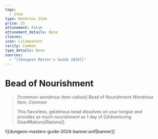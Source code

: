 ```yaml
---
tags:
  - Item
type: Wondrous Item
price: 25
attunement: False
attunement_details: None
classes:
icon: LiComponent
rarity: Common
type_details: None
sources:
  - "[[Dungeon Master's Guide 2024]]"
---
```


# Bead of Nourishment

>[!common-wondrous-item-callout] Bead of Nourishment
>_Wondrous Item, Common_
>
>This flavorless, gelatinous bead dissolves on your tongue and provides as much nourishment as 1 day of [[Adventuring Gear#Rations\|Rations]].
>


![[dungeon-masters-guide-2024-banner.avif|banner]]
